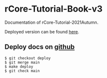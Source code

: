 # rCore-Tutorial-Book-v3
Documentation of rCore-Tutorial-2021Autumn.

Deployed version can be found [here](https://LearningOS.github.io/rCore-Tutorial-Book-2021Autumn/).

## Deploy docs on [github](https://LearningOS.github.io/rCore-Tutorial-Book-2021Autumn/)

```
$ git checkout deploy
$ git merge main
$ make deploy
$ git check main
```
